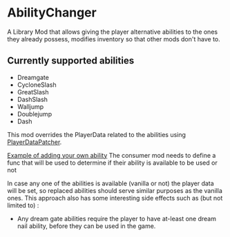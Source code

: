 # AbilityChanger
A Library Mod that allows giving the player alternative abilities to the ones they already possess, modifies inventory so that other mods don't have to.

## Currently supported abilities 

- Dreamgate
- CycloneSlash
- GreatSlash
- DashSlash
- Walljump
- Doublejump
- Dash

This mod overrides the PlayerData related to the abilities using [PlayerDataPatcher](https://github.com/PrashantMohta/AbilityChanger/blob/main/AbilityChanger/Ability/PlayerDataPatcher.cs).

[Example of adding your own ability](https://github.com/PrashantMohta/AbilityChanger/blob/main/Example/AbilityChangerExample.cs#L21)
The consumer mod needs to define a func<bool> that will be used to determine if their ability is available to be used or not 

In case any one of the abilities is available (vanilla or not) the player data will be set, so replaced abilities should serve similar purposes as the vanilla ones.
This approach also has some interesting side effects such as (but not limited to) :
- Any dream gate abilities require the player to have at-least one dream nail ability, before they can be used in the game. 
